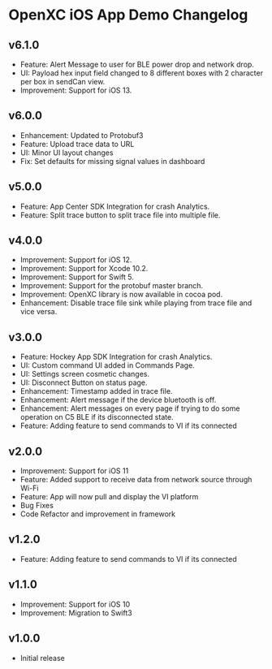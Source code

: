 # OpenXC iOS App Demo Changelog

## v6.1.0

* Feature: Alert Message to user for BLE power drop and network drop.
* UI: Payload hex input field changed to 8 different boxes with 2 character per box in sendCan view.
* Improvement: Support for iOS 13.

## v6.0.0

* Enhancement: Updated to Protobuf3
* Feature: Upload trace data to URL
* UI: Minor UI layout changes
* Fix: Set defaults for missing signal values in dashboard

## v5.0.0

* Feature: App Center SDK Integration for crash Analytics.
* Feature: Split trace button to split trace file into multiple file.

## v4.0.0

* Improvement: Support for iOS 12.
* Improvement: Support for Xcode 10.2.
* Improvement: Support for Swift 5.
* Improvement: Support for the protobuf master branch.
* Improvement: OpenXC library is now available in cocoa pod.
* Enhancement: Disable trace file sink while playing from trace file and vice versa.

## v3.0.0

* Feature: Hockey App SDK Integration for crash Analytics.
* UI: Custom command UI added in Commands Page.
* UI: Settings screen cosmetic changes.
* UI: Disconnect Button on status page.
* Enhancement: Timestamp added in trace file.
* Enhancement: Alert message if the device bluetooth is off.
* Enhancement: Alert messages on every page if trying to do some operation on C5 BLE if its disconnected state.
* Feature: Adding feature to send commands to VI if its connected

## v2.0.0

* Improvement: Support for iOS 11
* Feature: Added support to receive data from network source through Wi-Fi
* Feature: App will now pull and display the VI platform
* Bug Fixes
* Code Refactor and improvement in framework

## v1.2.0

* Feature: Adding feature to send commands to VI if its connected

## v1.1.0

* Improvement: Support for iOS 10
* Improvement: Migration to Swift3

## v1.0.0

* Initial release
